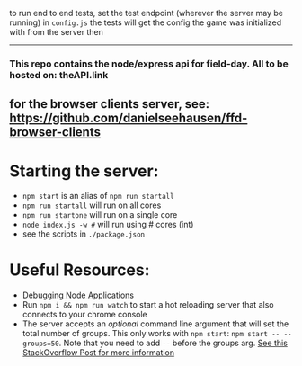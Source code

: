 to run end to end tests, set the test endpoint (wherever the server may be running) in `config.js`
the tests will get the config the game was initialized with from the server then

----
### This repo contains the node/express api for field-day. All to be hosted on: theAPI.link

for the browser clients server, see: https://github.com/danielseehausen/ffd-browser-clients
----

# Starting the server:
  - `npm start` is an alias of `npm run startall`
  - `npm run startall` will run on all cores
  - `npm run startone` will run on a single core
  - `node index.js -w #` will run using # cores (int)
  - see the scripts in `./package.json`

# Useful Resources:

- [Debugging Node Applications](https://medium.com/the-node-js-collection/debugging-node-js-with-google-chrome-4965b5f910f4)
- Run `npm i && npm run watch` to start a hot reloading server that also connects to your chrome console
- The server accepts an _optional_ command line argument that will set the total number of groups. This only works with `npm start`: `npm start -- --groups=50`. Note that you need to add `--` before the groups arg. [See this StackOverflow Post for more information](https://stackoverflow.com/questions/11580961/sending-command-line-arguments-to-npm-script)
